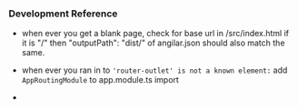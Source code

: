 ### Development Reference

- when ever you get a blank page, check for base url in /src/index.html if it is "/" then "outputPath": "dist/" of angilar.json should also match the same.

- when ever you ran in to ```'router-outlet' is not a known element:```  add  ``` AppRoutingModule``` to app.module.ts import

-